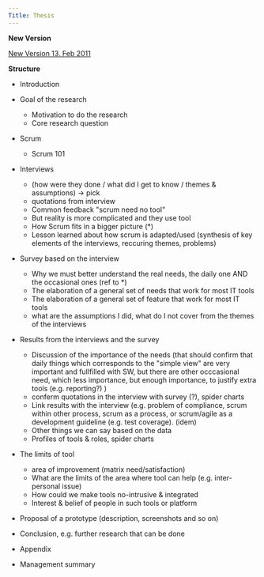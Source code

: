 ```yaml
---
Title: Thesis
---
```


**New Version**

[New Version 13. Feb 2011](http://scg.unibe.ch/wiki/projects/bachelorsprojects/Agility/Thesis/NewVersion13Feb2011)

**Structure**

- Introduction
- Goal of the research
	-  Motivation to do the research
	-  Core research question

- Scrum
	-  Scrum 101

- Interviews
	-  (how were they done / what did I get to know / themes & assumptions) -> pick 
	-  quotations from interview
	-  Common feedback "scrum need no tool"
	-  But reality is more complicated and they use tool
	-  How Scrum fits in a bigger picture (\*)
	-  Lesson learned about how scrum is adapted/used (synthesis of key elements of the interviews, reccuring themes, problems)

- Survey based on the interview 
	-  Why we must better understand the real needs, the daily one AND the occasional ones (ref to \*)
	-  The elaboration of a general set of needs that work for most IT tools
	-  The elaboration of a general set of feature that work for most IT tools
	-  what are the assumptions I did, what do I not cover from the themes of the interviews

- Results from the interviews and the survey 
	-  Discussion of the importance of the needs (that should confirm that daily things which corresponds to the "simple view" are very important and fullfilled with SW, but there are other occcasional need, which less importance, but enough importance, to justify extra tools (e.g. reporting?) )
	-  conferm quotations in the interview with survey (?), spider charts 
	-  Link results with the interview (e.g. problem of compliance, scrum within other process, scrum as a process, or scrum/agile as a development guideline (e.g. test coverage). (idem)
	-  Other things we can say based on the data
	-  Profiles of tools & roles, spider charts

-  The limits of tool
	-  area of improvement (matrix need/satisfaction)
	-  What are the limits of the area where tool can help (e.g. inter-personal issue)
	-  How could we make tools no-intrusive & integrated
	-  Interest & belief of people in such tools or platform

-  Proposal of a prototype (description, screenshots and so on)
-  Conclusion, e.g. further research that can be done
-  Appendix
- Management summary
